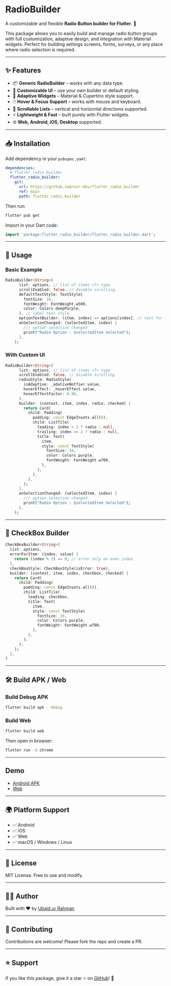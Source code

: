 # RadioBuilder

A customizable and flexible **Radio Button builder for Flutter**. 🚀

This package allows you to easily build and manage radio button groups with full customization, adaptive design, and integration with Material widgets. Perfect for building settings screens, forms, surveys, or any place where radio selection is required.

---

## ✨ Features

* 📦 **Generic RadioBuilder<T>** – works with any data type.
* 🎨 **Customizable UI** – use your own builder or default styling.
* 📱 **Adaptive Widgets** – Material & Cupertino style support.
* 🖱️ **Hover & Focus Support** – works with mouse and keyboard.
* 🧩 **Scrollable Lists** – vertical and horizontal directions supported.
* ⚡ **Lightweight & Fast** – built purely with Flutter widgets.
* 🌐 **Web, Android, iOS, Desktop** supported.

---

## 📥 Installation

Add dependency in your `pubspec.yaml`:

```yaml
dependencies:
  # flutter_radio_builder
  flutter_radio_builder:
    git:
      url: https://github.com/uur-dev/flutter_radio_builder
      ref: main
      path: flutter_radio_builder
```

Then run:

```bash
flutter pub get
```

Import in your Dart code:

```dart
import 'package:flutter_radio_builder/flutter_radio_builder.dart';
```

---

## 🚀 Usage

### Basic Example

```dart
RadioBuilder<String>(
      list: options, // list of items <T> type
      scrollEnabled: false, // disable scrolling,
      defaultTextStyle: TextStyle(
        fontSize: 16,
        fontWeight: FontWeight.w500,
        color: Colors.deepPurple,
      ), // label text style
      optionTextBuilder: (item, index) => options[index], // text for label
      onSelectionChanged: (selectedItem, index) {
        /// option selection changed
        print("Radio Option : $selectedItem Selected");
      },
    );
```

### With Custom UI

```dart
RadioBuilder<String>(
      list: options, // list of items <T> type
      scrollEnabled: false, // disable scrolling
      radioStyle: RadioStyle(
        isAdaptive: _adativeNotfier.value,
        hoverEffect: _hoverEffect.value,
        hoverEffectFactor: 0.96,
      ),
      builder: (context, item, index, radio, checked) {
        return Card(
          child: Padding(
            padding: const EdgeInsets.all(8),
            child: ListTile(
              leading: index < 2 ? radio : null,
              trailing: index >= 2 ? radio : null,
              title: Text(
                item,
                style: const TextStyle(
                  fontSize: 16,
                  color: Colors.purple,
                  fontWeight: FontWeight.w700,
                ),
              ),
            ),
          ),
        );
      },
      onSelectionChanged: (selectedItem, index) {
        /// option selection changed
        print("Radio Option : $selectedItem Selected");
      },
    );
```

---

## 📱 CheckBox Builder

```dart
CheckBoxBuilder<String>(
  list: options,
  errorForItem: (index, value) {
    return (index % 2) == 0; // error only on even index
  },
  checkBoxStyle: CheckBoxStyle(isError: true),
  builder: (context, item, index, checkbox, checked) {
    return Card(
      child: Padding(
        padding: const EdgeInsets.all(8),
        child: ListTile(
          leading: checkbox,
          title: Text(
            item,
            style: const TextStyle(
              fontSize: 16,
              color: Colors.purple,
              fontWeight: FontWeight.w700,
            ),
          ),
        ),
      ),
    );
  },
)
```

---

## 🛠️ Build APK / Web

### Build Debug APK

```bash
flutter build apk --debug
```

### Build Web

```bash
flutter build web
```

Then open in browser:

```bash
flutter run -d chrome
```

---

## Demo

* [Android APK](https://radio-builder.uur-dev.com/radio-builder-example.apk)
* [Web](https://radio-builder.uur-dev.com/)

---

## 🌍 Platform Support

* ✅ Android
* ✅ iOS
* ✅ Web
* ✅ macOS / Windows / Linux

---

## 📜 License

MIT License. Free to use and modify.

---

## 👨‍💻 Author

Built with ❤️ by [Ubaid ur Rahman](https://github.com/uur-dev/)

---

## 🙌 Contributing

Contributions are welcome! Please fork the repo and create a PR.

---

## ⭐ Support

If you like this package, give it a star ⭐ on [GitHub](https://github.com/uur-dev/radiobuilder)! 🚀
